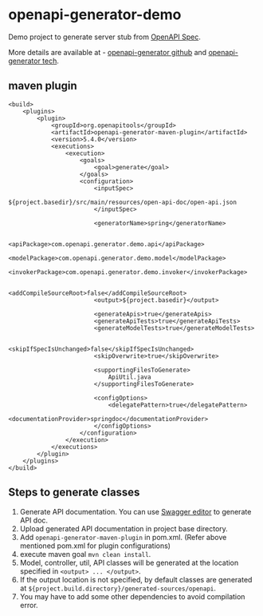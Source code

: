 # openapi-generator-demo
Demo project to generate server stub from <a href="https://github.com/OAI/OpenAPI-Specification">OpenAPI Spec</a>. 

More details are available at - <a href="https://github.com/OpenAPITools/openapi-generator">openapi-generator github</a> and <a href="https://openapi-generator.tech/">openapi-generator tech</a>.

## maven plugin
```
<build>
	<plugins>
		<plugin>
			<groupId>org.openapitools</groupId>
			<artifactId>openapi-generator-maven-plugin</artifactId>
			<version>5.4.0</version>
			<executions>
				<execution>
					<goals>
						<goal>generate</goal>
					</goals>
					<configuration>
						<inputSpec>
							${project.basedir}/src/main/resources/open-api-doc/open-api.json
						</inputSpec>

						<generatorName>spring</generatorName>

						<apiPackage>com.openapi.generator.demo.api</apiPackage>
						<modelPackage>com.openapi.generator.demo.model</modelPackage>
						<invokerPackage>com.openapi.generator.demo.invoker</invokerPackage>

						<addCompileSourceRoot>false</addCompileSourceRoot>
						<output>${project.basedir}</output>

						<generateApis>true</generateApis>
						<generateApiTests>true</generateApiTests>
						<generateModelTests>true</generateModelTests>

						<skipIfSpecIsUnchanged>false</skipIfSpecIsUnchanged>
						<skipOverwrite>true</skipOverwrite>

						<supportingFilesToGenerate>
							ApiUtil.java
						</supportingFilesToGenerate>

						<configOptions>
							<delegatePattern>true</delegatePattern>
							<documentationProvider>springdoc</documentationProvider>
						</configOptions>
					</configuration>
				</execution>
			</executions>
		</plugin>
	</plugins>
</build>
```

## Steps to generate classes
1. Generate API documentation. You can use <a href="https://editor.swagger.io/">Swagger editor</a> to generate API doc.
2. Upload generated API documentation in project base directory.
3. Add ``` openapi-generator-maven-plugin ``` in pom.xml. (Refer above mentioned pom.xml for plugin configurations)
4. execute maven goal ``` mvn clean install ```.
5. Model, controller, util, API classes will be generated at the location specified in ``` <output> ... </output> ```.
6. If the output location is not specified, by default classes are generated at ``` ${project.build.directory}/generated-sources/openapi ```.
7. You may have to add some other dependencies to avoid compilation error.
